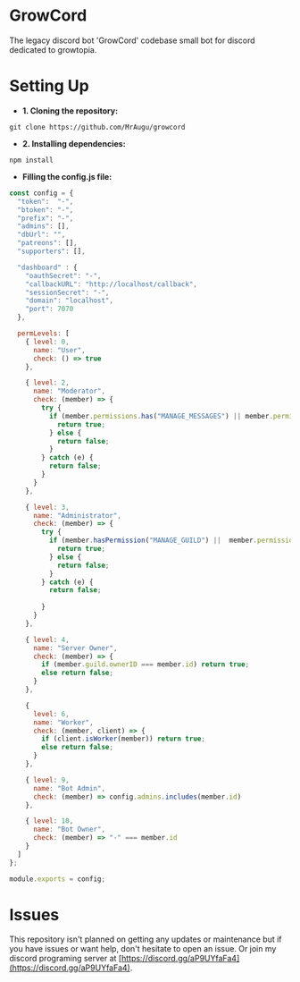 # GrowCord
The legacy discord bot 'GrowCord' codebase small bot for discord dedicated to growtopia.

# Setting Up
- **1. Cloning the repository:**
```
git clone https://github.com/MrAugu/growcord
```
- **2. Installing dependencies:**
```
npm install
```
- **Filling the config.js file:**
```js
const config = {
  "token":  "-",
  "btoken": "-",
  "prefix": "-",
  "admins": [],
  "dbUrl": "",
  "patreons": [],
  "supporters": [],

  "dashboard" : {
    "oauthSecret": "-",
    "callbackURL": "http://localhost/callback",
    "sessionSecret": "-",
    "domain": "localhost",
    "port": 7070
  },

  permLevels: [
    { level: 0,
      name: "User",
      check: () => true
    },

    { level: 2,
      name: "Moderator",
      check: (member) => {
        try {
          if (member.permissions.has("MANAGE_MESSAGES") || member.permissions.has("BAN_MEMBERS") || member.permissions.has("MANAGE_GUILD") ) {
            return true;
          } else {
            return false;
          }
        } catch (e) {
          return false;
        }
      }
    },

    { level: 3,
      name: "Administrator",
      check: (member) => {
        try {
          if (member.hasPermission("MANAGE_GUILD") ||  member.permissions.has("ADMINISTRATOR")) {
            return true;
          } else {
            return false;
          }
        } catch (e) {
          return false;
          
        }
      }
    },

    { level: 4,
      name: "Server Owner",
      check: (member) => {
        if (member.guild.ownerID === member.id) return true;
        else return false;
      }
    },

    {
      level: 6,
      name: "Worker",
      check: (member, client) => {
        if (client.isWorker(member)) return true;
        else return false;
      }
    },

    { level: 9,
      name: "Bot Admin",
      check: (member) => config.admins.includes(member.id)
    },

    { level: 10,
      name: "Bot Owner",
      check: (member) => "-" === member.id
    }
  ]
};

module.exports = config;
```
# Issues
This repository isn't planned on getting any updates or maintenance but if you have issues or want help, don't hesitate to open an issue.
Or join my discord programing server at [https://discord.gg/aP9UYfaFa4](https://discord.gg/aP9UYfaFa4).

